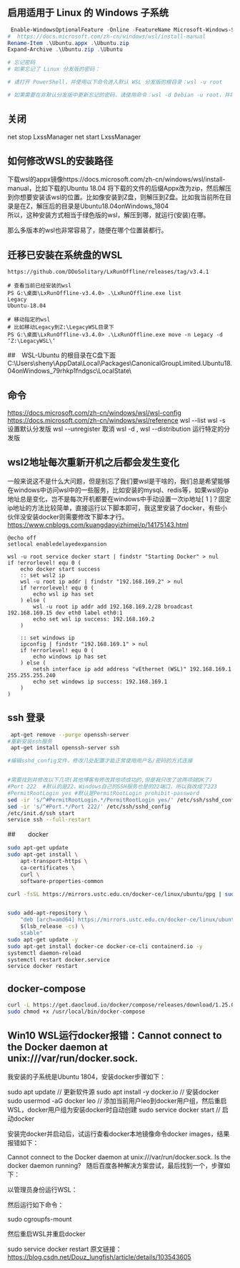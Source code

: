 
## 启用适用于 Linux 的 Windows 子系统
```powershell
 Enable-WindowsOptionalFeature -Online -FeatureName Microsoft-Windows-Subsystem-Linux
#  https://docs.microsoft.com/zh-cn/windows/wsl/install-manual
Rename-Item .\Ubuntu.appx .\Ubuntu.zip
Expand-Archive .\Ubuntu.zip .\Ubuntu

# 忘记密码
# 如果忘记了 Linux 分发版的密码：

# 请打开 PowerShell，并使用以下命令进入默认 WSL 分发版的根目录：wsl -u root

# 如果需要在非默认分发版中更新忘记的密码，请使用命令：wsl -d Debian -u root，并将 Debian 替换为目标分发版的名称。
```
## 关闭
net stop LxssManager
net start LxssManager

## 如何修改WSL的安装路径
下载wsl的appx镜像https://docs.microsoft.com/zh-cn/windows/wsl/install-manual，比如下载的Ubuntu 18.04
将下载的文件的后缀Appx改为zip，然后解压到你想要安装该wsl的位置。比如像安装到Z盘，则解压到Z盘。比如我当前所在目录是在Z，解压后的目录是Ubuntu18.04onWindows_1804  
所以，这种安装方式相当于绿色版的wsl，解压到哪，就运行(安装)在哪。

那么多版本的wsl也非常容易了，随便在哪个位置装都行。

## 迁移已安装在系统盘的WSL
```dos
https://github.com/DDoSolitary/LxRunOffline/releases/tag/v3.4.1

# 查看当前已经安装的wsl
PS G:\桌面\LxRunOffline-v3.4.0> .\LxRunOffline.exe list
Legacy
Ubuntu-18.04
 
# 移动指定的wsl
# 比如移动Legacy到Z:\LegacyWSL目录下
PS G:\桌面\LxRunOffline-v3.4.0> .\LxRunOffline.exe move -n Legacy -d ‘Z:\LegacyWSL\‘
```

##　WSL-Ubuntu 的根目录在C盘下面
C:\Users\sheny\AppData\Local\Packages\CanonicalGroupLimited.Ubuntu18.04onWindows_79rhkp1fndgsc\LocalState\

## 命令
https://docs.microsoft.com/zh-cn/windows/wsl/wsl-config
https://docs.microsoft.com/zh-cn/windows/wsl/reference
 wsl --list
 wsl -s <DistributionName> 设置默认分发版
 wsl --unregister <DistributionName>  取消
wsl -d <DistributionName>, wsl --distribution <DistributionName>  运行特定的分发版
## wsl2地址每次重新开机之后都会发生变化
一般来说这不是什么大问题，但是别忘了我们要wsl是干啥的，我们总是希望能够在windows中访问wsl中的一些服务，比如安装的mysql、redis等，如果wsl的ip地址总是变化，岂不是每次开机都要在windows中手动设置一次ip地址[ 1 ]？固定ip地址的方法比较简单，直接运行以下脚本即可，我这里安装了docker，有些小伙伴没安装docker则需要修改下脚本才行。
https://www.cnblogs.com/kuangdaoyizhimei/p/14175143.html
```dos
@echo off
setlocal enabledelayedexpansion

wsl -u root service docker start | findstr "Starting Docker" > nul
if !errorlevel! equ 0 (
    echo docker start success
    :: set wsl2 ip
    wsl -u root ip addr | findstr "192.168.169.2" > nul
    if !errorlevel! equ 0 (
        echo wsl ip has set
    ) else (
        wsl -u root ip addr add 192.168.169.2/28 broadcast 192.168.169.15 dev eth0 label eth0:1
        echo set wsl ip success: 192.168.169.2
    )

    :: set windows ip
    ipconfig | findstr "192.168.169.1" > nul
    if !errorlevel! equ 0 (
        echo windows ip has set
    ) else (
        netsh interface ip add address "vEthernet (WSL)" 192.168.169.1 255.255.255.240
        echo set windows ip success: 192.168.169.1
    )
)
```
## ssh 登录
```bash
 apt-get remove --purge openssh-server
#重新安装ssh服务
 apt-get install openssh-server ssh  

#编辑sshd_config文件，修改几处配置才能正常使用用户名/密码的方式连接


#需要找到并修改以下几项(其他博客有修改其他项成功的,但是我只改了这两项就OK了)
#Port 222  #默认的是22，Windows自己的SSH服务也是的22端口，所以我改成了223
#PermitRootLogin yes #默认是PermitRootLogin prohibit-password
sed -ir 's/^#PermitRootLogin.*/PermitRootLogin yes/' /etc/ssh/sshd_config
sed -ir 's/^#Port.*/Port 222/' /etc/ssh/sshd_config
/etc/init.d/ssh start
service ssh --full-restart
```

##　　docker
```sh
sudo apt-get update
sudo apt-get install \
    apt-transport-https \
    ca-certificates \
    curl \
    software-properties-common

curl -fsSL https://mirrors.ustc.edu.cn/docker-ce/linux/ubuntu/gpg | sudo apt-key add -


sudo add-apt-repository \
    "deb [arch=amd64] https://mirrors.ustc.edu.cn/docker-ce/linux/ubuntu \
    $(lsb_release -cs) \
    stable"
sudo apt-get update -y
sudo apt-get install docker-ce docker-ce-cli containerd.io -y
systemctl daemon-reload
systemctl restart docker.service
service docker restart
```
## docker-compose
```bash
curl -L https://get.daocloud.io/docker/compose/releases/download/1.25.0/docker-compose-`uname -s`-`uname -m` > /usr/local/bin/docker-compose
sudo chmod +x /usr/local/bin/docker-compose
```

## Win10 WSL运行docker报错：Cannot connect to the Docker daemon at unix:///var/run/docker.sock.

我安装的子系统是Ubuntu 1804，安装docker步骤如下：

sudo apt update        // 更新软件源
sudo apt install -y docker.io        // 安装docker
sudo usermod -aG docker leo        // 添加当前用户leo到docker用户组，然后重启WSL，docker用户组为安装docker时自动创建
sudo service docker start        // 启动docker
 

安装完docker并启动后，试运行查看docker本地镜像命令docker images，结果报错如下：

Cannot connect to the Docker daemon at unix:///var/run/docker.sock. Is the docker daemon running?
 
随后百度各种解决方案尝试，最后找到一个，步骤如下：

以管理员身份运行WSL：

然后运行如下命令：

sudo cgroupfs-mount
 

然后重启WSL并重启docker

sudo service docker restart
原文链接：https://blog.csdn.net/Douz_lungfish/article/details/103543605